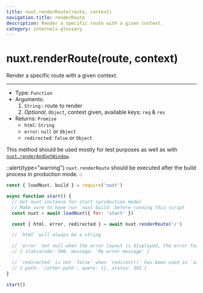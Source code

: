 ```yaml
---
title: nuxt.renderRoute(route, context)
navigation.title: renderRoute
description: Render a specific route with a given context.
category: internals-glossary
---
```

# nuxt.renderRoute(route, context)

Render a specific route with a given context.

---

- Type: `Function`
- Arguments:
  1. `String` : route to render
  2. _Optional_, `Object`, context given, available keys: `req` & `res`
- Returns: `Promise`
  - `html`: `String`
  - `error`: `null` or `Object`
  - `redirected`: `false` or `Object`

This method should be used mostly for test purposes as well as with [`nuxt.renderAndGetWindow`](/___documentation___internals-glossary/nuxt-render-and-get-window).

::alert{type="warning"}
`nuxt.renderRoute` should be executed after the build process in production mode.
::

```js
const { loadNuxt, build } = require('nuxt')

async function start() {
  // Get nuxt instance for start (production mode)
  // Make sure to have run `nuxt build` before running this script
  const nuxt = await loadNuxt({ for: 'start' })

  const { html, error, redirected } = await nuxt.renderRoute('/')

  // `html` will always be a string

  // `error` not null when the error layout is displayed, the error format is:
  // { statusCode: 500, message: 'My error message' }

  // `redirected` is not `false` when `redirect()` has been used in `asyncData()` or `fetch()`
  // { path: '/other-path', query: {}, status: 302 }
}

start()
```
